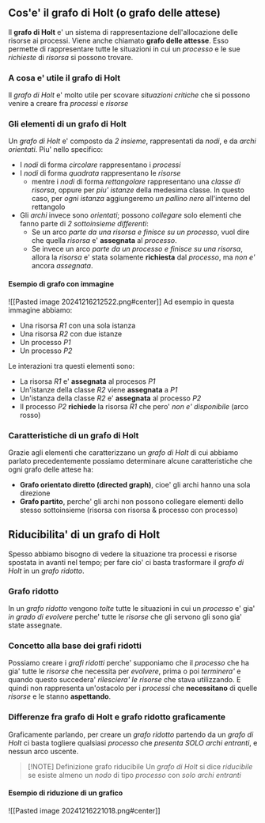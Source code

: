 ## Cos'e' il grafo di Holt (o grafo delle attese)
Il **grafo di Holt** e' un sistema di rappresentazione dell'allocazione delle risorse ai processi.
Viene anche chiamato **grafo delle attesse**. Esso permette di rappresentare tutte le situazioni in cui un *processo* e le sue *richieste* di *risorsa* si possono trovare.

### A cosa e' utile il grafo di Holt
Il *grafo di Holt* e' molto utile per scovare *situazioni critiche* che si possono venire a creare fra *processi* e *risorse*

### Gli elementi di un grafo di Holt
Un *grafo di Holt* e' composto da *2 insieme*, rappresentati da *nodi*, e da *archi orientati*. Piu' nello specifico:
- I *nodi* di forma *circolare* rappresentano i *processi*
- I *nodi* di forma *quadrata* rappresentano le *risorse* 
	- mentre i *nodi* di forma *rettangolare* rappresentano una *classe di risorsa*, oppure per *piu' istanze* della medesima classe. In questo caso, per *ogni istanza* aggiungeremo *un pallino nero* all'interno del rettangolo
- Gli *archi* invece sono *orientati*; possono *collegare* solo elementi che fanno parte di *2 sottoinsieme differenti*:
	- Se un arco *parte da una risorsa e finisce su un processo*, vuol dire che quella *risorsa* e' **assegnata** al *processo*.
	- Se invece un arco *parte da un processo e finisce su una risorsa*, allora la *risorsa* e' stata solamente **richiesta** dal *processo*, ma *non e'* ancora *assegnata*.

#### Esempio di grafo con immagine
![[Pasted image 20241216212522.png#center]]
Ad esempio in questa immagine abbiamo:
- Una risorsa *R1* con una sola istanza 
- Una risorsa *R2* con due istanze
- Un processo *P1*
- Un processo *P2*

Le interazioni tra questi elementi sono:
- La risorsa *R1* e' **assegnata** al procesos *P1*
- Un'istanze della classe *R2* viene **assegnata** a *P1*
- Un'istanza della classe *R2* e' **assegnata** al processo *P2*
- Il processo *P2* **richiede** la risorsa *R1* che pero' *non e' disponibile* (arco rosso)


### Caratteristiche di un grafo di Holt
Grazie agli elementi che caratterizzano un *grafo di Holt* di cui abbiamo parlato precedentemente possiamo determinare alcune caratteristiche che ogni grafo delle attese ha:
- **Grafo orientato diretto (directed graph)**, cioe' gli archi hanno una sola direzione
- **Grafo partito**, perche' gli archi non possono collegare elementi dello stesso sottoinsieme (risorsa con risorsa & processo con processo)

## Riducibilita' di un grafo di Holt
Spesso abbiamo bisogno di vedere la situazione tra processi e risorse spostata in avanti nel tempo; per fare cio' ci basta trasformare il *grafo di Holt* in un *grafo ridotto*.
### Grafo ridotto
In un *grafo ridotto* vengono *tolte* tutte le situazioni in cui un *processo* e' gia' *in grado di evolvere* perche' tutte le *risorse* che gli servono gli sono gia' state assegnate. 

### Concetto alla base dei grafi ridotti
Possiamo creare i *grafi ridotti* perche' supponiamo che il *processo* che ha gia' tutte le *risorse* che necessita per *evolvere*, prima o poi *terminera'* e quando questo succedera' *rilesciera' le risorse* che stava utilizzando.
E quindi non rappresenta un'ostacolo per i *processi* che **necessitano** di quelle *risorse* e le stanno **aspettando**.

### Differenze fra grafo di Holt e grafo ridotto graficamente
Graficamente parlando, per creare un *grafo ridotto* partendo da un *grafo di Holt* ci basta togliere qualsiasi *processo* che *presenta SOLO archi entranti*, e nessun arco uscente.

> [!NOTE] Definizione grafo riducibile
> Un *grafo di Holt* si dice *riducibile* se esiste almeno un *nodo* di tipo *processo* con *solo archi entranti*

#### Esempio di riduzione di un grafico
![[Pasted image 20241216221018.png#center]]